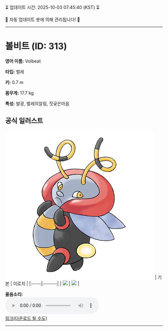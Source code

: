 
⏳ 업데이트 시간: 2025-10-03 07:45:40 (KST) ⏳

🤖 자동 업데이트 봇에 의해 관리됩니다! 🤖

---

# 볼비트 (ID: 313)
**영어 이름:** Volbeat

**타입:** 벌레

**키:** 0.7 m

**몸무게:** 17.7 kg

**특성:** 발광, 벌레의알림, 짓궂은마음

## 공식 일러스트
![](https://raw.githubusercontent.com/PokeAPI/sprites/master/sprites/pokemon/other/official-artwork/313.png)
| 기본 | 이로치 |
|:----:|:------:|
| <img src="http://play.pokemonshowdown.com/sprites/ani/volbeat.gif" width="200"> | <img src="http://play.pokemonshowdown.com/sprites/ani-shiny/volbeat.gif" width="200"> |

**울음소리:**<br><audio controls src="https://raw.githubusercontent.com/PokeAPI/cries/main/cries/pokemon/latest/313.ogg"></audio><br> [링크(다운로드 될 수도)](https://raw.githubusercontent.com/PokeAPI/cries/main/cries/pokemon/latest/313.ogg)


---
